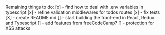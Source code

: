 Remaining things to do:
[x] - find how to deal with .env variables in typescript
[x] - refine validation middlewares for todos routes
[x] - fix tests
[X] - create README.md
[] - start building the front-end in React, Redux and Typescript
[] - add features from freeCodeCamp?
[] - protection for XSS attacks